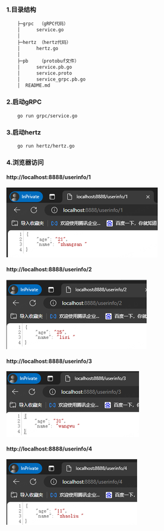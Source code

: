 ### 1.目录结构
```
    ├─grpc  （gRPC代码）
    │      service.go
    │      
    ├─hertz （hertz代码）
    │      hertz.go
    │      
    ├─pb    （protobuf文件）
    │      service.pb.go
    │      service.proto
    │      service_grpc.pb.go
    │  README.md
```

### 2.启动gRPC

``` 
    go run grpc/service.go
```

### 3.启动hertz
``` 
    go run hertz/hertz.go
```

### 4.浏览器访问 
#### http://localhost:8888/userinfo/1
![task2_resultimg1.png](..%2Fimg%2Ftask2_resultimg1.png)
#### http://localhost:8888/userinfo/2
![task2_resultimg2.png](..%2Fimg%2Ftask2_resultimg2.png)
#### http://localhost:8888/userinfo/3
![task2_resultimg3.png](..%2Fimg%2Ftask2_resultimg3.png)
#### http://localhost:8888/userinfo/4
![task2_resultimg4.png](..%2Fimg%2Ftask2_resultimg4.png)

